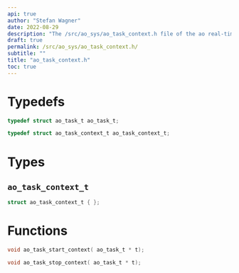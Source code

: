 ```yaml
---
api: true
author: "Stefan Wagner"
date: 2022-08-29
description: "The /src/ao_sys/ao_task_context.h file of the ao real-time operating system."
draft: true
permalink: /src/ao_sys/ao_task_context.h/
subtitle: ""
title: "ao_task_context.h"
toc: true
---
```


# Typedefs

```c
typedef struct ao_task_t ao_task_t;
```

```c
typedef struct ao_task_context_t ao_task_context_t;
```

# Types

## `ao_task_context_t`

```c
struct ao_task_context_t { };
```

# Functions

```c
void ao_task_start_context( ao_task_t * t);
```

```c
void ao_task_stop_context( ao_task_t * t);
```

